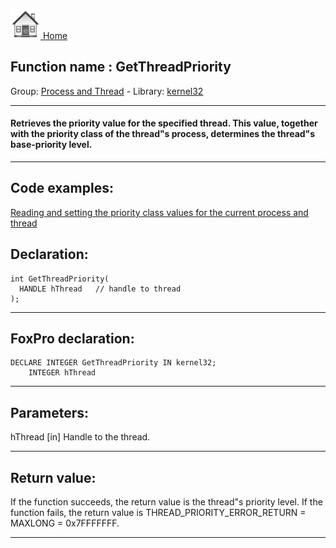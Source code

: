 [<img src="../../images/home.png"> Home ](https://github.com/VFPX/Win32API)  

## Function name : GetThreadPriority
Group: [Process and Thread](../../functions_group.md#Process_and_Thread)  -  Library: [kernel32](../../libraries.md#kernel32)  
***  


#### Retrieves the priority value for the specified thread. This value, together with the priority class of the thread"s process, determines the thread"s base-priority level.
***  


## Code examples:
[Reading and setting the priority class values for the current process and thread](../../samples/sample_218.md)  

## Declaration:
```foxpro  
int GetThreadPriority(
  HANDLE hThread   // handle to thread
);  
```  
***  


## FoxPro declaration:
```foxpro  
DECLARE INTEGER GetThreadPriority IN kernel32;
	INTEGER hThread  
```  
***  


## Parameters:
hThread 
[in] Handle to the thread.   
***  


## Return value:
If the function succeeds, the return value is the thread"s priority level. If the function fails, the return value is THREAD_PRIORITY_ERROR_RETURN = MAXLONG = 0x7FFFFFFF.  
***  

